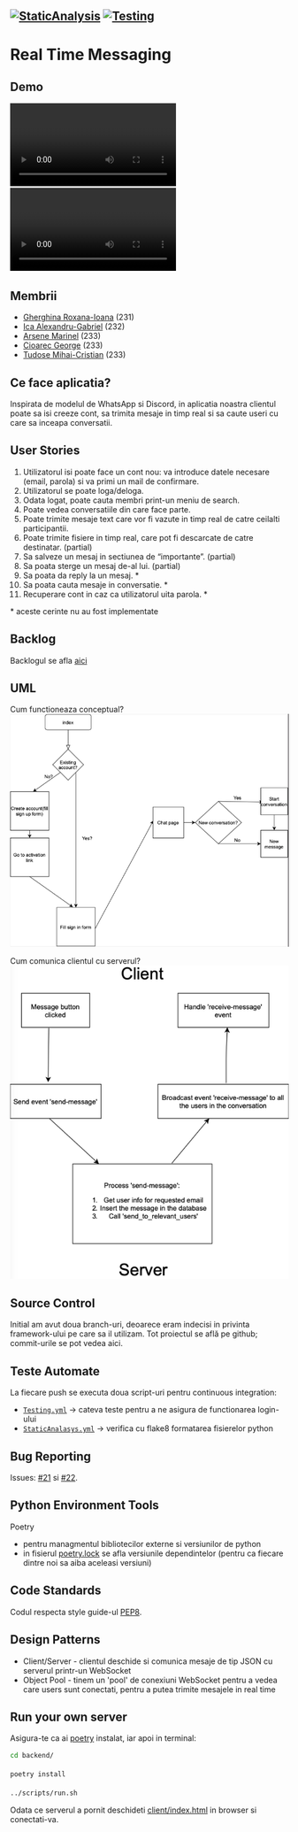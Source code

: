 [![StaticAnalysis](https://github.com/AlexandruIca/MDS/actions/workflows/StaticAnalysis.yml/badge.svg)](https://github.com/AlexandruIca/MDS/actions/workflows/StaticAnalysis.yml)
[![Testing](https://github.com/AlexandruIca/MDS/actions/workflows/Testing.yml/badge.svg)](https://github.com/AlexandruIca/MDS/actions/workflows/Testing.yml)
---
# Real Time Messaging

## Demo
<video src="https://user-images.githubusercontent.com/30365758/122101816-6b081f80-ce1d-11eb-9f12-27645770e475.mp4" controls preload></video>
<video src="https://user-images.githubusercontent.com/30365758/122101918-8b37de80-ce1d-11eb-866f-11a28722e9ca.mp4" controls preload></video>

## Membrii
* [Gherghina Roxana-Ioana](https://github.com/roxana1708) (231)
* [Ica Alexandru-Gabriel](https://github.com/AlexandruIca) (232)
* [Arsene Marinel](https://github.com/Arsene-Marinel) (233)
* [Cioarec George](https://github.com/George2208) (233)
* [Tudose Mihai-Cristian](https://github.com/jungle335) (233)


## Ce face aplicatia?
Inspirata de modelul de WhatsApp si Discord, in aplicatia noastra clientul poate sa isi creeze cont, sa trimita mesaje in timp real si sa caute useri cu care sa inceapa conversatii. 

## User Stories

1. Utilizatorul isi poate face un cont nou: va introduce datele necesare (email, parola) si va primi un mail de confirmare.
2. Utilizatorul se poate loga/deloga.
3. Odata logat, poate cauta membri print-un meniu de search.
4. Poate vedea conversatiile din care face parte.
5. Poate trimite mesaje text care vor fi vazute in timp real de catre ceilalti participantii.
6. Poate trimite fisiere in timp real, care pot fi descarcate de catre destinatar. (partial)
7. Sa salveze un mesaj in sectiunea de “importante”. (partial)
8. Sa poata sterge un mesaj de-al lui. (partial)
9. Sa poata da reply la un mesaj. *
10. Sa poata cauta mesaje in conversatie. *
11. Recuperare cont in caz ca utilizatorul uita parola. *

\* aceste cerinte nu au fost implementate


## Backlog

Backlogul se afla [aici](https://github.com/AlexandruIca/MDS/projects/1) 



## UML

Cum functioneaza conceptual?
![Diagrama aici](./media/UML.png)

Cum comunica clientul cu serverul?
![Diagrama aici](./media/UMLServer.png)



## Source Control

Initial am avut doua branch-uri, deoarece eram indecisi in privinta framework-ului pe care sa il utilizam.
Tot proiectul se află pe github; commit-urile se pot vedea aici.



## Teste Automate

La fiecare push se executa doua script-uri pentru continuous integration:
* [`Testing.yml`](https://github.com/AlexandruIca/MDS/blob/main/.github/workflows/Testing.yml) -> cateva teste pentru a ne asigura de functionarea login-ului
* [`StaticAnalasys.yml`](https://github.com/AlexandruIca/MDS/blob/main/.github/workflows/StaticAnalysis.yml) -> verifica cu flake8 formatarea fisierelor python


## Bug Reporting

Issues: [#21](https://github.com/AlexandruIca/MDS/issues/21) si [#22](https://github.com/AlexandruIca/MDS/issues/22).

## Python Environment Tools
Poetry
* pentru managmentul bibliotecilor externe si versiunilor de python
* in fisierul [poetry.lock](https://github.com/AlexandruIca/MDS/blob/main/backend/poetry.lock) se afla versiunile dependintelor (pentru ca fiecare dintre noi sa aiba aceleasi versiuni)

## Code Standards
Codul respecta style guide-ul [PEP8](https://www.python.org/dev/peps/pep-0008/).

## Design Patterns
* Client/Server - clientul deschide si comunica mesaje de tip JSON cu serverul printr-un WebSocket
* Object Pool - tinem un 'pool' de conexiuni WebSocket pentru a vedea care users sunt conectati, pentru a putea trimite mesajele in real time

## Run your own server

Asigura-te ca ai [poetry](https://python-poetry.org/) instalat, iar apoi in terminal:
```sh
cd backend/

poetry install

../scripts/run.sh
```
Odata ce serverul a pornit deschideti [client/index.html](client/index.html) in browser si conectati-va.

